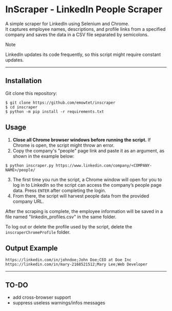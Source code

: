 # InScraper - LinkedIn People Scraper

A simple scraper for LinkedIn using Selenium and Chrome.  
It captures employee names, descriptions, and profile links from a specified company and saves the data in a CSV file separated by semicolons.

> [!NOTE] 
> LinkedIn updates its code frequently, so this script might require constant updates.  
***  
## Installation

Git clone this repository:

```
$ git clone https://github.com/emowtet/inscraper
$ cd inscraper
$ python -m pip install -r requirements.txt
```

## Usage

1. **Close all Chrome browser windows before running the script.** If Chrome is open, the script might throw an error.  
2. Copy the company's "people" page link and paste it as an argument, as shown in the example below:

```
$ python inscraper.py https://www.linkedin.com/company/<COMPANY-NAME>/people/
```

3. The first time you run the script, a Chrome window will open for you to log in to LinkedIn so the script can access the company’s people page data. Press `ENTER` after completing the login.  
4. From there, the script will harvest people data from the provided company URL.

After the scraping is complete, the employee information will be saved in a file named "linkedin_profiles.csv" in the same folder.

To log out or delete the profile used by the script, delete the `inscraperChromeProfile` folder.

## Output Example

```
https://linkedin.com/in/johndoe;John Doe;CEO at Doe Inc
https://linkedin.com/in/mary-2168521512;Mary Lee;Web Developer
```
***
## TO-DO
- add cross-browser support
- suppress useless warnings/infos messages
